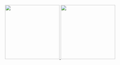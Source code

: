 

<div>
<a href="https://github.com/WillianAssufi">
<img height="180em" src="https://github-readme-stats.vercel.app/api/top-langs/?username=WillianAssufi&layout=compact&langs_count=7&theme=dracula"/>
<img height="180em" src="https://github-readme-stats.vercel.app/api?username=WillianAssufi&show_icons=true&theme=dracula&include_all_commits=true&count_private=true"/>
</div>
